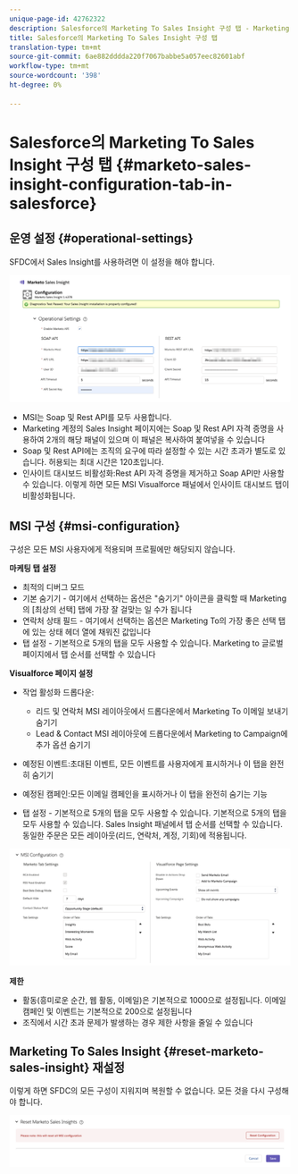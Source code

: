 ```yaml
---
unique-page-id: 42762322
description: Salesforce의 Marketing To Sales Insight 구성 탭 - Marketing To Docs - 제품 설명서
title: Salesforce의 Marketing To Sales Insight 구성 탭
translation-type: tm+mt
source-git-commit: 6ae882dddda220f7067babbe5a057eec82601abf
workflow-type: tm+mt
source-wordcount: '398'
ht-degree: 0%

---
```



# Salesforce의 Marketing To Sales Insight 구성 탭 {#marketo-sales-insight-configuration-tab-in-salesforce}

## 운영 설정 {#operational-settings}

SFDC에서 Sales Insight를 사용하려면 이 설정을 해야 합니다.

![](assets/one.png)

* MSI는 Soap 및 Rest API를 모두 사용합니다.
* Marketing 계정의 Sales Insight 페이지에는 Soap 및 Rest API 자격 증명을 사용하여 2개의 해당 패널이 있으며 이 패널은 복사하여 붙여넣을 수 있습니다
* Soap 및 Rest API에는 조직의 요구에 따라 설정할 수 있는 시간 초과가 별도로 있습니다. 허용되는 최대 시간은 120초입니다.
* 인사이트 대시보드 비활성화:Rest API 자격 증명을 제거하고 Soap API만 사용할 수 있습니다. 이렇게 하면 모든 MSI Visualforce 패널에서 인사이트 대시보드 탭이 비활성화됩니다.

## MSI 구성 {#msi-configuration}

구성은 모든 MSI 사용자에게 적용되며 프로필에만 해당되지 않습니다.

**마케팅 탭 설정**

* 최적의 디버그 모드
* 기본 숨기기 - 여기에서 선택하는 옵션은 &quot;숨기기&quot; 아이콘을 클릭할 때 Marketing의 [최상의 선택] 탭에 가장 잘 걸맞는 일 수가 됩니다
* 연락처 상태 필드 - 여기에서 선택하는 옵션은 Marketing To의 가장 좋은 선택 탭에 있는 상태 헤더 열에 채워진 값입니다
* 탭 설정 - 기본적으로 5개의 탭을 모두 사용할 수 있습니다. Marketing to 글로벌 페이지에서 탭 순서를 선택할 수 있습니다

**Visualforce 페이지 설정**

* 작업 활성화 드롭다운:

   * 리드 및 연락처 MSI 레이아웃에서 드롭다운에서 Marketing To 이메일 보내기 숨기기
   * Lead &amp; Contact MSI 레이아웃에 드롭다운에서 Marketing to Campaign에 추가 옵션 숨기기

* 예정된 이벤트:초대된 이벤트, 모든 이벤트를 사용자에게 표시하거나 이 탭을 완전히 숨기기
* 예정된 캠페인:모든 이메일 캠페인을 표시하거나 이 탭을 완전히 숨기는 기능
* 탭 설정 - 기본적으로 5개의 탭을 모두 사용할 수 있습니다. 기본적으로 5개의 탭을 모두 사용할 수 있습니다. Sales Insight 패널에서 탭 순서를 선택할 수 있습니다. 동일한 주문은 모든 레이아웃(리드, 연락처, 계정, 기회)에 적용됩니다.

![](assets/two.png)

**제한**

* 활동(흥미로운 순간, 웹 활동, 이메일)은 기본적으로 1000으로 설정됩니다. 이메일 캠페인 및 이벤트는 기본적으로 200으로 설정됩니다
* 조직에서 시간 초과 문제가 발생하는 경우 제한 사항을 줄일 수 있습니다

## Marketing To Sales Insight {#reset-marketo-sales-insight} 재설정

이렇게 하면 SFDC의 모든 구성이 지워지며 복원할 수 없습니다. 모든 것을 다시 구성해야 합니다.

![](assets/three.png)
